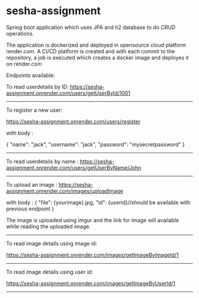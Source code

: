 # sesha-assignment
Spring boot application which uses JPA and h2 database to do CRUD operations. 

The application is dockerized and deployed in opensource cloud platform render.com. A CI/CD platform is created and with each commit to the repository, a job is executed which creates a docker image and deployes it on render.com

Endpoints available:

To read userdetails by ID:
https://sesha-assignment.onrender.com/users/getUserById/1001

********************************************

To register a new user:

https://sesha-assignment.onrender.com/users/register

with body :

{
    "name": "jack",
    "username": "jack",
    "password": "mysecretpassword"
}

********************************************

To read userdetails by name : 
https://sesha-assignment.onrender.com/users/getUserByName/John

********************************************

To upload an image : 
https://sesha-assignment.onrender.com/images/uploadImage

with body :
{
    "file": {yourimage}.jpg,
    "id": {userid}//should be available with previous endpoint
}

The image is uploaded using imgur and the link for image will available while reading the uploaded image.


********************************************

To read image details using image id:

https://sesha-assignment.onrender.com/images/getImageByImageId/1

********************************************

To read image details using user id: 

https://sesha-assignment.onrender.com/images/getImageByUserId/1

********************************************


